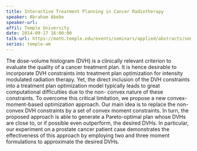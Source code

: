 ```yaml
---
title: Interactive Treatment Planning in Cancer Radiotherapy
speaker: Abraham Abebe
speaker-url: 
affil: Temple University
date: 2014-09-17 16:00:00
talk-url: https://math.temple.edu/events/seminars/applied/abstracts/seminappl.Abebe.17Sep14.pdf
series: temple-am
---
```


The dose-volume histogram (DVH) is a clinically relevant criterion to evaluate
the quality of a cancer treatment plan. It is hence desirable to incorporate
DVH constraints into treatment plan optimization for intensity modulated
radiation therapy. Yet, the direct inclusion of the DVH constraints into a
treatment plan optimization model typically leads to great computational
difficulties due to the non- convex nature of these constraints. To overcome
this critical limitation, we propose a new convex-moment-based optimization
approach. Our main idea is to replace the non-convex DVH constraints by a set
of convex moment constraints. In turn, the proposed approach is able to
generate a Pareto-optimal plan whose DVHs are close to, or if possible even
outperform, the desired DVHs. In particular, our experiment on a prostate
cancer patient case demonstrates the effectiveness of this approach by
employing two and three moment formulations to approximate the desired DVHs.
